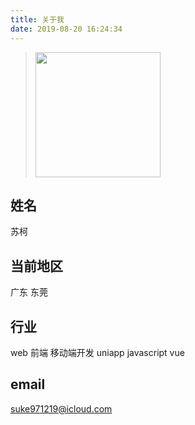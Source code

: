 ```yaml
---
title: 关于我
date: 2019-08-20 16:24:34
---
```


> <img  src='https://tva1.sinaimg.cn/large/006tNbRwgy1g9jhex6k8hj30go0qoabj.jpg' height='200px'></img>

## 姓名

苏柯

<!-- ## 男 97年 <span style='text-decoration:line-through;'>征婚漂亮小姐姐，划掉</span>😂 -->

## 当前地区

广东 东莞

## 行业

web 前端 移动端开发 uniapp javascript vue

## email

[suke971219@icloud.com](mailto:suke971219@icloud.com)
